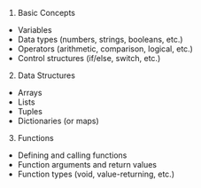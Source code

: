 1. Basic Concepts
- Variables
- Data types (numbers, strings, booleans, etc.)
- Operators (arithmetic, comparison, logical, etc.)
- Control structures (if/else, switch, etc.)

2. Data Structures
- Arrays
- Lists
- Tuples
- Dictionaries (or maps)

3. Functions
- Defining and calling functions
- Function arguments and return values
- Function types (void, value-returning, etc.)
